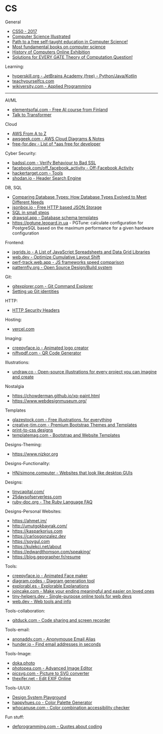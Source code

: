 # CS

General
- [CS50 - 2017](https://www.youtube.com/watch?v=y62zj9ozPOM&list=PLhQjrBD2T3828ZVcVzEIhsHVgjANGZveu)
- [Computer Science Illustrated](http://csillustrated.berkeley.edu/)
- [Path to a free self-taught education in Computer Science!](https://github.com/ossu/computer-science)
- [Most fundamental books on computer science](https://news.ycombinator.com/item?id=21311302)
- [History of Computers Online Exhibition](http://cs-exhibitions.uni-klu.ac.at/index.php?id=320)
- [Solutions for EVERY GATE Theory of Computation Question!](https://www.youtube.com/watch?v=g_ZdcHSFGv0)


Learning:
- [hyperskill.org - JetBrains Academy (free) - Python/Java/Kotlin](https://hi.hyperskill.org/)
- [teachyourselfcs.com](https://teachyourselfcs.com/)
- [wikiversity.com - Applied Programming](https://en.wikiversity.org/wiki/Applied_Programming)


---

AI/ML
- [elementsofai.com - Free AI course from Finland](https://www.elementsofai.com/)
- [Talk to Transformer](https://talktotransformer.com/)


Cloud
- [AWS From A to Z](http://www.helenanderson.co.nz/aws-a-z/)
- [awsgeek.com - AWS Cloud Diagrams & Notes](https://www.awsgeek.com/)
- [free-for.dev - List of *aas free for developer](https://free-for.dev/#/?id=ci-cd)


Cyber Security:
- [badssl.com - Verify Behaviour to Bad SSL](https://badssl.com/)
- [facebook.com/off_facebook_activity - Off-Facebook Activity](https://www.facebook.com/off_facebook_activity/)
- [hackertarget.com - Tools](https://hackertarget.com/find-dns-host-records/)
- [shodan.io - Header Search Engine](https://www.shodan.io/search?query=%22Content-Sec-Policy%3A+default-src+%27self%27%22)


DB, SQL
- [Comparing Database Types: How Database Types Evolved to Meet Different Needs](https://www.prisma.io/blog/comparison-of-database-models-1iz9u29nwn37)
- [jsonbox.io - Free HTTP based JSON Storage](https://jsonbox.io/)
- [SQL in small steps](https://sql-steps.wizardzines.com/)
- [drawsql.app - Database schema templates](https://drawsql.app/templates)
- <https://pgtune.leopard.in.ua> - PGTune: calculate configuration for PostgreSQL based on the maximum performance for a given hardware configuration


Frontend:
- [jsgrids.io - A List of JavaScript Spreadsheets and Data Grid Libraries](https://jsgrids.io/)
- [web.dev - Optimize Cumulative Layout Shift](https://web.dev/optimize-cls/)
- [perf-track.web.app - JS frameworks speed comparison](https://perf-track.web.app/)
- [patternfly.org - Open Source Design/Build system](https://www.patternfly.org)


Git:
- [gitexplorer.com - Git Command Explorer](https://gitexplorer.com/)
- [Setting up Git identities](https://news.ycombinator.com/item?id=22672491)

HTTP:
- [HTTP Security Headers](https://nullsweep.com/http-security-headers-a-complete-guide/)

Hosting:
- [vercel.com](https://vercel.com)


Imaging:
- [creepyface.io - Animated logo creator](https://creepyface.io)
- [niftypdf.com - QR Code Generator](http://niftypdf.com/Barcoder/QRCoder)


Illustrations:
- [undraw.co - Open-source illustrations for every project you can imagine and create](https://undraw.co/)

Nostalgia
- <https://chowderman.github.io/xp-paint.html>
- <https://www.webdesignmuseum.org/>


Templates
- [glazestock.com - Free illustrations, for everything](https://www.glazestock.com)
- [creative-tim.com - Premium Bootstrap Themes and Templates](https://www.creative-tim.com/)
- [print-to-css designs](https://www.dan-davies.co.uk/print-to-css)
- [templatemag.com - Bootstrap and Website Templates](https://templatemag.com/)


Designs-Theming:
- <https://www.nizkor.org>

Designs-Functionality:
- [HN/simone.computer - Websites that look like desktop GUIs](https://news.ycombinator.com/item?id=23734093)


Designs:
- [tinycapital.com/](https://www.tinycapital.com)
- [25daysofserverless.com](https://25daysofserverless.com/)
- [ruby-doc.org - The Ruby Language FAQ](https://ruby-doc.org/docs/ruby-doc-bundle/FAQ/FAQ.html)


Designs-Personal Websites:
- <https://ahmet.im/>
- <http://umutgokbayrak.com/>
- <https://kasparkorjus.com>
- <https://carlosgonzalez.dev>
- <https://soygul.com>
- <https://kulekci.net/about>
- <https://edwardthomson.com/speaking/>
- <https://blog.geographer.fr/resume>


Tools:
- [creepyface.io - Animated Face maker](https://creepyface.io/create)
- [diagram.codes - Diagram generation tool](https://www.diagram.codes/)
- [explorabl.es - Explorable Explanations](https://explorabl.es/)
- [joincake.com - Make your ending meaningful and easier on loved ones](https://www.joincake.com/)
- [tiny-helpers.dev - Single-purpose online tools for web devs](https://tiny-helpers.dev/)
- [web.dev - Web tools and info](https://web.dev/)


Tools-collaboration:
- [gitduck.com - Code sharing and screen recorder](https://gitduck.com/)

Tools-email:
- [anonaddy.com - Anonymouse Email Alias](https://anonaddy.com/)
- [hunder.io - Find email addresses in seconds](https://hunter.io/)

Tools-Image:
- [doka.photo](https://doka.photo/)
- [photopea.com - Advanced Image Editor](https://www.photopea.com/)
- [picsvg.com - Picture to SVG converter](https://picsvg.com/)
- [thexifer.net - Edit EXIF Online](https://www.thexifer.net/)


Tools-UI/UX:
- [Design System Playground](https://design-system-playground.netlify.com/)
- [happyhues.co - Color Palette Generator](https://www.happyhues.co)
- [whocanuse.com - Color combination accessibility checker](https://whocanuse.com/)

Fun stuff:
- [defprogramming.com - Quotes about coding](https://www.defprogramming.com/)
